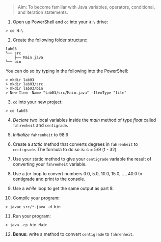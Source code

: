 > Aim: To become familiar with Java variables, operators, conditional, and iteration statements.

1. Open up PowerShell and `cd` into your `H:\` drive:
```
> cd H:\
```
2. Create the following folder structure:
```
lab03
└── src
    ├── Main.java
└── bin
```
You can do so by typing in the following into the PowerShell:
```
> mkdir lab03
> mkdir lab03/src
> mkdir lab03/bin
> New-Item -Name "lab03/src/Main.java" -ItemType "file"
```

3. `cd` into your new project:
```
> cd lab03
```

4. *Declare* two local variables inside the *main* method of type *float* called `fahrenheit` and `centigrade`.

5. *Initialize* `fahrenheit` to 98.6

6. Create a *static* method that converts degrees in `fahrenheit` to `centigrade`. The formula to do so is:
    c = 5/9 (f - 32)

7. Use your static method to give your `centigrade` variable the result of converting your `fahrenheit` variable.

8. Use a *for* loop to convert numbers 0.0, 5.0, 10.0, 15.0, ..., 40.0 to centigrade and print to the console.

9. Use a *while* loop to get the same output as part 8.

10. Compile your program:
```
> javac src/*.java -d bin
```

11. Run your program:
```
> java -cp bin Main
```

12. **Bonus:** write a method to convert `centigrade` to `fahrenheit`.
